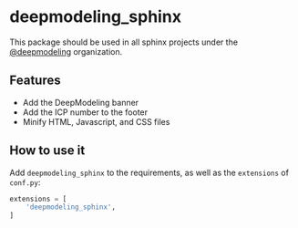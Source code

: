 # deepmodeling_sphinx

This package should be used in all sphinx projects under the [@deepmodeling](https://github.com/deepmodeling) organization.

## Features

- Add the DeepModeling banner
- Add the ICP number to the footer
- Minify HTML, Javascript, and CSS files

## How to use it

Add `deepmodeling_sphinx` to the requirements, as well as the `extensions` of `conf.py`:

```py
extensions = [
    'deepmodeling_sphinx',
]
```
